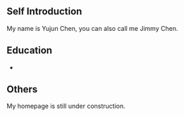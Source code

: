 ## Self Introduction

My name is Yujun Chen, you can also call me Jimmy Chen. 

## Education

- 

## Others

My homepage is still under construction.
